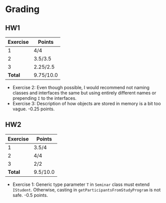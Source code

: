# Grading

## HW1

| Exercise  | Points    |
|-----------|-----------|
| 1         | 4/4       |
| 2         | 3.5/3.5   |
| 3         | 2.25/2.5  |
| **Total** | 9.75/10.0 |

- Exercise 2: Even though possible, I would recommend not naming classes and interfaces the same but using entirely different names or prepending `I` to the interfaces.
- Exercise 3: Description of how objects are stored in memory is a bit too vague. -0.25 points.

## HW2

| Exercise  | Points   |
|-----------|----------|
| 1         | 3.5/4    |
| 2         | 4/4      |
| 3         | 2/2      |
| **Total** | 9.5/10.0 |

- Exercise 1: Generic type parameter `T` in `Seminar` class must extend `IStudent`. Otherwise, casting in `getParticipantsFromStudyProgram` is not safe. -0.5 points.
